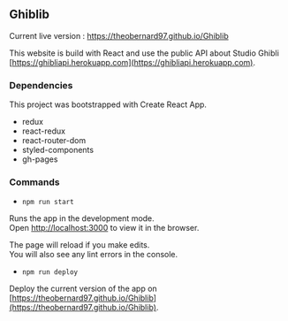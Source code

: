 ## Ghiblib

Current live version : https://theobernard97.github.io/Ghiblib

This website is build with React and use the public API about Studio Ghibli [https://ghibliapi.herokuapp.com](https://ghibliapi.herokuapp.com).

### Dependencies

This project was bootstrapped with Create React App.

- redux
- react-redux
- react-router-dom
- styled-components
- gh-pages

### Commands

- `npm run start`

Runs the app in the development mode.<br />
Open [http://localhost:3000](http://localhost:3000) to view it in the browser.

The page will reload if you make edits.<br />
You will also see any lint errors in the console.

- `npm run deploy`

Deploy the current version of the app on [https://theobernard97.github.io/Ghiblib](https://theobernard97.github.io/Ghiblib).
